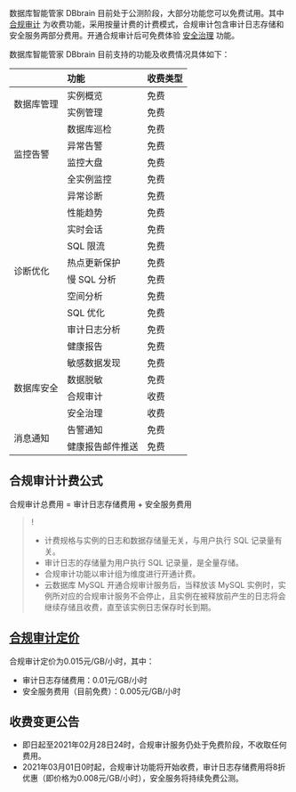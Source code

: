 数据库智能管家 DBbrain 目前处于公测阶段，大部分功能您可以免费试用。其中 [合规审计](https://cloud.tencent.com/document/product/1130/49728) 为收费功能，采用按量计费的计费模式，合规审计包含审计日志存储和安全服务两部分费用。开通合规审计后可免费体验 [安全治理](https://cloud.tencent.com/document/product/1130/49731) 功能。

数据库智能管家 DBbrain 目前支持的功能及收费情况具体如下：
<table>
<thead><tr><th colspan=2>功能</th><th>收费类型</th></tr></thead>
<tbody>
<tr>
<td rowspan=2>数据库管理</td>
<td>实例概览</td><td>免费</td></tr>
<tr>
<td>实例管理</td><td>免费</td></tr>
<tr>
<td rowspan=4>监控告警</td>
<td>数据库巡检</td><td>免费</td></tr>
<tr>
<td>异常告警</td><td>免费</td></tr>
<tr>
<td>监控大盘</td><td>免费</td></tr>
<tr>
<td>全实例监控</td><td>免费</td></tr>
<tr>
<td rowspan=10>诊断优化</td>
<td>异常诊断</td><td>免费</td></tr>
<tr>
<td>性能趋势</td><td>免费</td></tr>
<tr>
<td>实时会话</td><td>免费</td></tr>
<tr>
<td>SQL 限流</td><td>免费</td></tr>
<tr>
<td>热点更新保护</td><td>免费</td></tr>
<tr>
<td>慢 SQL 分析</td><td>免费</td></tr>
<tr>
<td>空间分析</td><td>免费</td></tr>
<tr>
<td>SQL 优化</td><td>免费</td></tr>
<tr>
<td>审计日志分析</td><td>免费</td></tr>
<tr>
<td>健康报告</td><td>免费</td></tr>
<tr>
<td rowspan=4>数据库安全</td>
<td>敏感数据发现</td><td>免费</td></tr>
<tr>
<td>数据脱敏</td><td>免费</td></tr>
<tr>
<td>合规审计</td><td>收费</td></tr>
<tr>
<td>安全治理</td><td>收费</td></tr>
<tr>
<td rowspan=2>消息通知</td>
<td>告警通知</td><td>免费</td></tr>
<tr>
<td>健康报告邮件推送</td><td>免费</td></tr>
</tbody></table>

## 合规审计计费公式
合规审计总费用 = 审计日志存储费用 + 安全服务费用

>!
>- 计费规格与实例的日志和数据存储量无关，与用户执行 SQL 记录量有关。
>- 审计日志的存储量为用户执行 SQL 记录量，是全量存储。
>- 合规审计功能以审计组为维度进行开通计费。
>- 云数据库 MySQL 开通合规审计服务后，当释放该 MySQL 实例时，实例所对应的合规审计服务不会停止，且实例在被释放前产生的日志将会继续存储且收费，直至该实例日志保存时长到期。

## [合规审计定价](id:hgsjdj)
合规审计定价为0.015元/GB/小时，其中：
- 审计日志存储费用：0.01元/GB/小时
- 安全服务费用（目前免费）：0.005元/GB/小时

## 收费变更公告
- 即日起至2021年02月28日24时，合规审计服务仍处于免费阶段，不收取任何费用。
- 2021年03月01日0时起，合规审计功能将开始收费，审计日志存储费用将8折优惠（即价格为0.008元/GB/小时），安全服务将持续免费公测。
